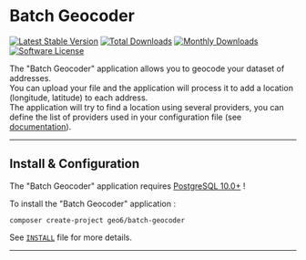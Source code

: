 # Batch Geocoder

[![Latest Stable Version](https://poser.pugx.org/geo6/batch-geocoder/v/stable)](https://packagist.org/packages/geo6/batch-geocoder)
[![Total Downloads](https://poser.pugx.org/geo6/batch-geocoder/downloads)](https://packagist.org/packages/geo6/batch-geocoder)
[![Monthly Downloads](https://poser.pugx.org/geo6/batch-geocoder/d/monthly.png)](https://packagist.org/packages/geo6/batch-geocoder)
[![Software License](https://img.shields.io/badge/license-GPL--3.0-brightgreen.svg)](LICENSE)

The "Batch Geocoder" application allows you to geocode your dataset of addresses.  
You can upload your file and the application will process it to add a location (longitude, latitude) to each address.  
The application will try to find a location using several providers, you can define the list of providers used in your configuration file (see [documentation](https://github.com/geo6/batch-geocoder#providers)).

---

## Install & Configuration

The "Batch Geocoder" application requires [PostgreSQL 10.0+](https://www.postgresql.org/download/) !

To install the "Batch Geocoder" application :

    composer create-project geo6/batch-geocoder

See [`INSTALL`](https://github.com/geo6/batch-geocoder/blob/master/INSTALL.md) file for more details.

---
